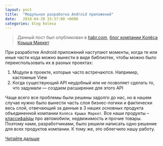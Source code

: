 ```yaml
---
layout: post
title:  "Модульная разработка Android приложений"
date:   2018-04-20 15:37:00 +0600
categories: blog kolesa
---
```


> Данный пост был опубликован в [habr.com](https://habr.com/company/kolesa/blog/353942/),
> [блог компании Колёса Крыша Маркет](https://habr.com/company/kolesa/)

При разработке Android приложений наступают моменты,
когда те или иные части кода можно вынести в виде библиотек,
чтобы можно было переиспользовать их в разных проектах:

1. Модули в проекте, которые часто встречаются. Например, кастомные View
2. Когда существующий API неудобный или не позволяет сделать то,
что задумали — создаем расширение для этого API

Чаще всего все проблемы были решены задолго до нас, но в нашем случае нужно было вынести часть слоя бизнес-логики и фактически весь слой, отвечающий за данные в 3 наших основных продукта объединенной компании `Колёса Крыша Маркет`. Все наши продукты – [классифайды](https://ru.wiktionary.org/wiki/%D0%BA%D0%BB%D0%B0%D1%81%D1%81%D0%B8%D1%84%D0%B0%D0%B9%D0%B4) про автомобили, недвижимость и прочие товары. Поэтому нами, разработчиками, было решили написать одно решение для всех продуктов компании. К тому же, это облегчило нашу работу.

[Читайте дальше](https://habr.com/company/kolesa/blog/353942/)
